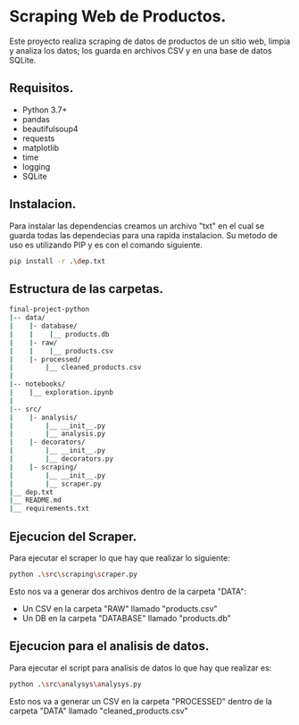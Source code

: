 # Scraping Web de Productos.

Este proyecto realiza scraping de datos de productos de un sitio web, limpia y analiza los datos; los guarda en archivos CSV y en una base de datos SQLite.

## Requisitos.

- Python 3.7+
- pandas
- beautifulsoup4
- requests
- matplotlib
- time
- logging
- SQLite

## Instalacion.

Para instalar las dependencias creamos un archivo "txt" en el cual se guarda todas las dependecias para una rapida instalacion. Su metodo de uso es utilizando PIP y es con el comando siguiente.

````bash
pip install -r .\dep.txt
````

## Estructura de las carpetas.

````bash
final-project-python
|-- data/
|    |- database/
|    |    |__ products.db
|    |- raw/
|    |    |__ products.csv
|    |- processed/
|        |__ cleaned_products.csv    
|
|-- notebooks/
|    |__ exploration.ipynb
|
|-- src/
|    |- analysis/
|        |__ __init__.py
|        |__ analysis.py
|    |- decorators/
|        |__ __init__.py
|        |__ decorators.py
|    |- scraping/
|        |__ __init__.py
|        |__ scraper.py
|__ dep.txt
|__ README.md
|__ requirements.txt
````

## Ejecucion del Scraper.

Para ejecutar el scraper lo que hay que realizar lo siguiente:

````bash
python .\src\scraping\scraper.py
````

Esto nos va a generar  dos archivos dentro de la carpeta "DATA":

- Un CSV en la carpeta "RAW"  llamado "products.csv"
- Un DB en la carpeta "DATABASE" llamado "products.db"

## Ejecucion para el analisis de datos.

Para ejecutar el script para analisis de datos lo que hay que realizar es:

````bash
python .\src\analysys\analysys.py
````

Esto nos va a generar un CSV en la carpeta "PROCESSED" dentro de la carpeta "DATA" llamado "cleaned_products.csv"
